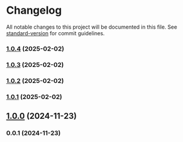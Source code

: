 # Changelog

All notable changes to this project will be documented in this file. See [standard-version](https://github.com/conventional-changelog/standard-version) for commit guidelines.

### [1.0.4](https://github.com/Pritam-Dhd/Portfolio/compare/v1.0.3...v1.0.4) (2025-02-02)

### [1.0.3](https://github.com/Pritam-Dhd/Portfolio/compare/v1.0.2...v1.0.3) (2025-02-02)

### [1.0.2](https://github.com/Pritam-Dhd/Portfolio/compare/v1.0.1...v1.0.2) (2025-02-02)

### [1.0.1](https://github.com/Pritam-Dhd/Portfolio/compare/v1.0.0...v1.0.1) (2025-02-02)

## [1.0.0](https://github.com/Pritam-Dhd/Portfolio/compare/v0.0.1...v1.0.0) (2024-11-23)

### 0.0.1 (2024-11-23)
